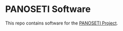 # PANOSETI Software

This repo contains software for the [PANOSETI Project](https://oirlab.ucsd.edu/PANOSETI.html).
